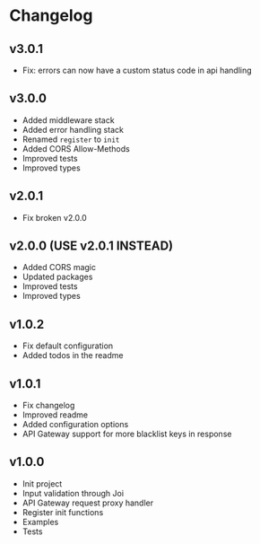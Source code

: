 # Changelog

## v3.0.1
- Fix: errors can now have a custom status code in api handling

## v3.0.0
- Added middleware stack
- Added error handling stack
- Renamed `register` to `init`
- Added CORS Allow-Methods
- Improved tests
- Improved types

## v2.0.1
- Fix broken v2.0.0

## v2.0.0 (USE v2.0.1 INSTEAD)
- Added CORS magic
- Updated packages
- Improved tests
- Improved types

## v1.0.2
- Fix default configuration
- Added todos in the readme

## v1.0.1
- Fix changelog
- Improved readme
- Added configuration options
- API Gateway support for more blacklist keys in response

## v1.0.0
- Init project
- Input validation through Joi
- API Gateway request proxy handler
- Register init functions
- Examples
- Tests

